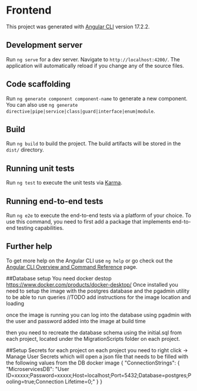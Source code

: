 # Frontend

This project was generated with [Angular CLI](https://github.com/angular/angular-cli) version 17.2.2.

## Development server

Run `ng serve` for a dev server. Navigate to `http://localhost:4200/`. The application will automatically reload if you change any of the source files.

## Code scaffolding

Run `ng generate component component-name` to generate a new component. You can also use `ng generate directive|pipe|service|class|guard|interface|enum|module`.

## Build

Run `ng build` to build the project. The build artifacts will be stored in the `dist/` directory.

## Running unit tests

Run `ng test` to execute the unit tests via [Karma](https://karma-runner.github.io).

## Running end-to-end tests

Run `ng e2e` to execute the end-to-end tests via a platform of your choice. To use this command, you need to first add a package that implements end-to-end testing capabilities.

## Further help

To get more help on the Angular CLI use `ng help` or go check out the [Angular CLI Overview and Command Reference](https://angular.io/cli) page.


##Database setup
You need docker destop https://www.docker.com/products/docker-desktop/
Once installed you need to setup the image with the postgres database and the pgadmin utility to be able to run queries
//TODO  add instructions for the image location and loading

once the image is running you can log into the database using pgadmin with the user and password added into the image at build time

then you need to recreate the database schema using the initial.sql from each project, located under the MigrationScripts folder on each project.

##Setup Secrets for each project
on each project you need to right click -> Manage User Secrets which will open a json file that needs to be filled with the following values
from the DB docker image
{
  "ConnectionStrings": {
    "MicroservicesDB": "User ID=xxxxx;Password=xxxxx;Host=localhost;Port=5432;Database=postgres;Pooling=true;Connection Lifetime=0;"
  }
}

